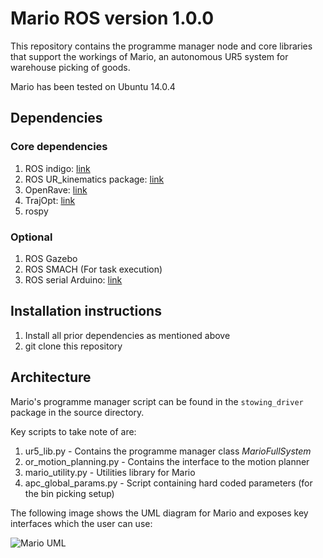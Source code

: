 # Mario ROS version 1.0.0

This repository contains the programme manager node and core libraries that support the workings of Mario, an autonomous UR5 system for warehouse picking of goods. 

Mario has been tested on Ubuntu 14.0.4 

## Dependencies
### Core dependencies
1. ROS indigo: [link](http://wiki.ros.org/ROS/Installation) 
2. ROS UR_kinematics package: [link](http://wiki.ros.org/ur_kinematics)
3. OpenRave: [link](http://openrave.org/docs/0.8.2/install/)
4. TrajOpt: [link](http://rll.berkeley.edu/trajopt/doc/sphinx_build/html/)
5. rospy 

### Optional
1. ROS Gazebo
2. ROS SMACH (For task execution)
3. ROS serial Arduino: [link](http://wiki.ros.org/rosserial_arduino/Tutorials/Arduino%20IDE%20Setup)

## Installation instructions
1. Install all prior dependencies as mentioned above
2. git clone this repository

## Architecture
Mario's programme manager script can be found in the `stowing_driver` package in the source directory. 

Key scripts to take note of are:
1. ur5_lib.py - Contains the programme manager class *MarioFullSystem* 
2. or_motion_planning.py - Contains the interface to the motion planner
3. mario_utility.py - Utilities library for Mario
4. apc_global_params.py - Script containing hard coded parameters (for the bin picking setup)

The following image shows the UML diagram for Mario and exposes key interfaces which the user can use:

![Mario UML](/relative/images/mario_class.png)
